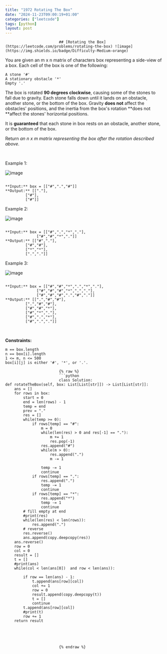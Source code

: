 ```yaml
---
title: "1972 Rotating The Box"
date: "2024-11-23T09:00:19+01:00"
categories: ["leetcode"]
tags: [python]
layout: post
---
```



                            ## [Rotating the Box](https://leetcode.com/problems/rotating-the-box) ![image](https://img.shields.io/badge/Difficulty-Medium-orange)

You are given an m x n matrix of characters box representing a side-view of a box. Each cell of the box is one of the following:

	A stone '#'
	A stationary obstacle '*'
	Empty '.'

The box is rotated **90 degrees clockwise**, causing some of the stones to fall due to gravity. Each stone falls down until it lands on an obstacle, another stone, or the bottom of the box. Gravity **does not** affect the obstacles' positions, and the inertia from the box's rotation **does not **affect the stones' horizontal positions.

It is **guaranteed** that each stone in box rests on an obstacle, another stone, or the bottom of the box.

Return *an *n x m* matrix representing the box after the rotation described above*.

 

Example 1:

![image](https://assets.leetcode.com/uploads/2021/04/08/rotatingtheboxleetcodewithstones.png)

```

**Input:** box = [["#",".","#"]]
**Output:** [["."],
         ["#"],
         ["#"]]

```

Example 2:

![image](https://assets.leetcode.com/uploads/2021/04/08/rotatingtheboxleetcode2withstones.png)

```

**Input:** box = [["#",".","*","."],
              ["#","#","*","."]]
**Output:** [["#","."],
         ["#","#"],
         ["*","*"],
         [".","."]]

```

Example 3:

![image](https://assets.leetcode.com/uploads/2021/04/08/rotatingtheboxleetcode3withstone.png)

```

**Input:** box = [["#","#","*",".","*","."],
              ["#","#","#","*",".","."],
              ["#","#","#",".","#","."]]
**Output:** [[".","#","#"],
         [".","#","#"],
         ["#","#","*"],
         ["#","*","."],
         ["#",".","*"],
         ["#",".","."]]

```

 

**Constraints:**

	m == box.length
	n == box[i].length
	1 <= m, n <= 500
	box[i][j] is either '#', '*', or '.'.

                            {% raw %}
                            ```python
                            class Solution:
    def rotateTheBox(self, box: List[List[str]]) -> List[List[str]]:
        ans = []
        for rows in box:
            start = 0
            end = len(rows) - 1
            temp = end
            prev = "."
            res = []
            while(temp >= 0):
                if rows[temp] == "#":
                    m = 0
                    while(len(res) > 0 and res[-1] == "."):
                        m += 1
                        res.pop(-1)
                    res.append("#")
                    while(m > 0):
                        res.append(".")
                        m -= 1

                    temp -= 1
                    continue
                if rows[temp] == ".":
                    res.append(".")
                    temp -= 1
                    continue
                if rows[temp] == "*":
                    res.append("*")
                    temp -= 1
                    continue
            # fill empty at end
            #print(res)
            while(len(res) < len(rows)):
                res.append(".")
            # reverse
            res.reverse()
            ans.append(copy.deepcopy(res))
        ans.reverse()
        row = 0
        col = 0
        result = []
        t = []
        #print(ans)
        while(col < len(ans[0])  and row < len(ans)):
            
            if row == len(ans) - 1:
                t.append(ans[row][col])
                col += 1
                row = 0
                result.append(copy.deepcopy(t))
                t = []
                continue
            t.append(ans[row][col])
            #print(t)
            row += 1
        return result

                    
                

        
                            {% endraw %}
                            